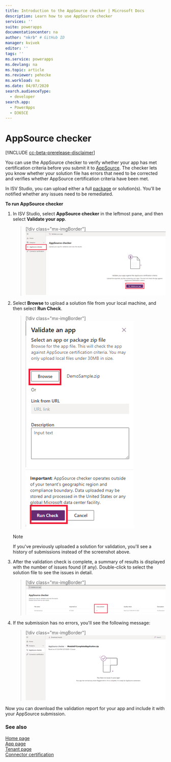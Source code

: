 ```yaml
---
title: Introduction to the AppSource checker | Microsoft Docs
description: Learn how to use AppSource checker
services: ''
suite: powerapps
documentationcenter: na
author: "nkrb" # GitHub ID
manager: kvivek
editor: ''
tags: ''
ms.service: powerapps
ms.devlang: na
ms.topic: article
ms.reviewer: pehecke
ms.workload: na
ms.date: 04/07/2020
search.audienceType: 
  - developer
search.app: 
  - PowerApps
  - D365CE
---
```


# AppSource checker

[!INCLUDE [cc-beta-prerelease-disclaimer](../../includes/cc-beta-prerelease-disclaimer.md)]

You can use the AppSource checker to verify whether your app has met certification criteria before you submit it to [AppSource](https://appsource.microsoft.com/). The checker lets you know whether your solution file has errors that need to be corrected and verifies whether AppSource certification criteria have been met. 

In ISV Studio, you can upload either a full [package](/powerapps/developer/common-data-service/package-deployer/create-packages-package-deployer) or solution(s). You'll be notified whether any issues need to be remediated.

**To run AppSource checker**

1. In ISV Studio, select **AppSource checker** in the leftmost pane, and then select **Validate your app**.

    > [!div class="mx-imgBorder"]
    > ![AppSource checker](media/appsource-checker.png "AppSource checker")

2. Select **Browse** to upload a solution file from your local machine, and then select **Run Check**.
   
   > [!div class="mx-imgBorder"]
   > ![Run check command](media/appsource-browse-solution-files.png "Run check command")
 
   > [!NOTE]
   > If you've previously uploaded a solution for validation, you'll see a history of submissions instead of the screenshot above.

3. After the validation check is complete, a summary of results is displayed with the number of issues found (if any). Double-click to select the solution file to see the issues in detail.

   > [!div class="mx-imgBorder"]
   > ![Summary of AppSource checker results](media/appsource-results-page.png "Summary of AppSource checker results")

4. If the submission has no errors, you'll see the following message:
 
   > [!div class="mx-imgBorder"]
   > ![AppSource checker success message](media/appsource-no-error-page.png "AppSource checker success message")
   
Now you can download the validation report for your app and include it with your AppSource submission. 

### See also

[Home page](isv-app-management-homepage.md)<br/>
[App page](isv-app-management-apppage.md)<br/>
[Tenant page](isv-app-management-tenantpage.md)<br/>
[Connector certification](isv-app-management-certification.md)

